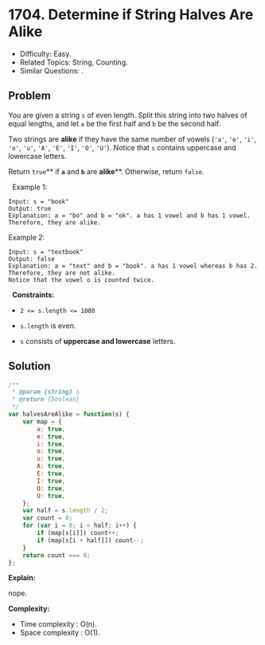 # 1704. Determine if String Halves Are Alike

- Difficulty: Easy.
- Related Topics: String, Counting.
- Similar Questions: .

## Problem

You are given a string `s` of even length. Split this string into two halves of equal lengths, and let `a` be the first half and `b` be the second half.

Two strings are **alike** if they have the same number of vowels (`'a'`, `'e'`, `'i'`, `'o'`, `'u'`, `'A'`, `'E'`, `'I'`, `'O'`, `'U'`). Notice that `s` contains uppercase and lowercase letters.

Return `true`** if **`a`** and **`b`** are **alike****. Otherwise, return `false`.

 
Example 1:

```
Input: s = "book"
Output: true
Explanation: a = "bo" and b = "ok". a has 1 vowel and b has 1 vowel. Therefore, they are alike.
```

Example 2:

```
Input: s = "textbook"
Output: false
Explanation: a = "text" and b = "book". a has 1 vowel whereas b has 2. Therefore, they are not alike.
Notice that the vowel o is counted twice.
```

 
**Constraints:**


	
- `2 <= s.length <= 1000`
	
- `s.length` is even.
	
- `s` consists of **uppercase and lowercase** letters.



## Solution

```javascript
/**
 * @param {string} s
 * @return {boolean}
 */
var halvesAreAlike = function(s) {
    var map = {
        a: true,
        e: true,
        i: true,
        o: true,
        u: true,
        A: true,
        E: true,
        I: true,
        O: true,
        U: true,
    };
    var half = s.length / 2;
    var count = 0;
    for (var i = 0; i < half; i++) {
        if (map[s[i]]) count++;
        if (map[s[i + half]]) count--;
    }
    return count === 0;
};
```

**Explain:**

nope.

**Complexity:**

* Time complexity : O(n).
* Space complexity : O(1).
